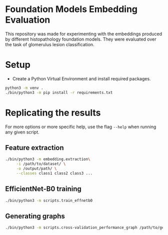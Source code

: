 # Foundation Models Embedding Evaluation

This repository was made for experimenting with the embeddings produced by different histopathology foundation models. 
They were evaluated over the task of glomerulus lesion classification.

# Setup
 - Create a Python Virtual Environment and install required packages.
```sh
python3 -m venv .
./bin/python3 -m pip install -r requirements.txt
```

# Replicating the results
For more options or more specific help, use the flag `--help` when running any given script.

## Feature extraction
```sh
./bin/python3 -m embedding.extraction\
     -i /path/to/dataset/ \
     -o /output/path/ \
     --classes class1 class2 class3 ...
```

## EfficientNet-B0 training
```sh
./bin/python3 -m scripts.train_effnetb0 
```

## Generating graphs
```sh
./bin/python3 -m scripts.cross-validation_performance_graph /path/to/generated/logs/folder/ 
```

